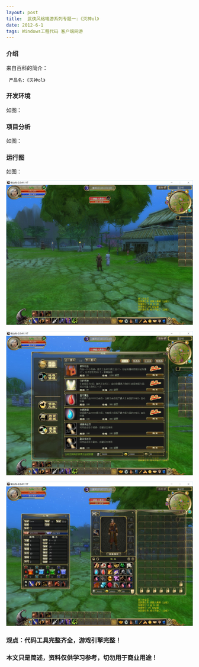 ```yaml
---
layout: post
title:  武侠风格端游系列专题一:《灭神ol》
date: 2012-6-1
tags: Windows工程代码 客户端网游
---
```



### 介绍


来自百科的简介：

	 产品名:《灭神ol》



### 开发环境

如图：

### 项目分析

如图：

### 运行图

如图：

![](/images/posts/ms/ms1.jpg)


![](/images/posts/ms/ms2.jpg)


![](/images/posts/ms/ms3.jpg)



### 观点：代码工具完整齐全，游戏引擎完整！


### 本文只是简述，资料仅供学习参考，切勿用于商业用途！